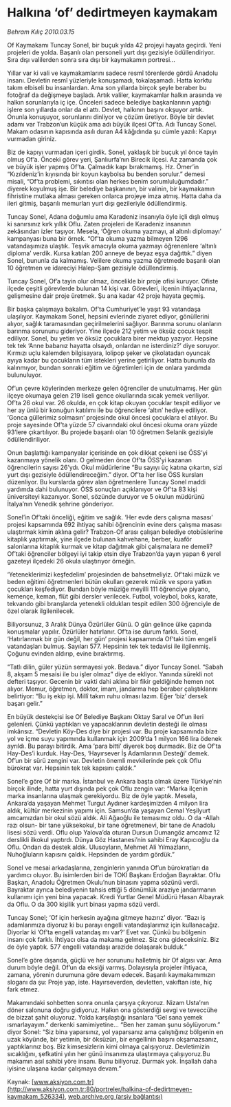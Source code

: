 # Halkına ‘of’ dedirtmeyen kaymakam

*Behram Kılıç 2010.03.15*

<div class="pNewsDetailMainContent" itemprop="articleBody">
 Of Kaymakamı Tuncay Sonel, bir buçuk yılda 42 projeyi hayata geçirdi. Yeni projeleri de yolda. Başarılı olan personeli yurt dışı gezisiyle ödüllendiriyor. Sıra dışı valilerden sonra sıra dışı bir kaymakamın portresi…
 <p class="MsoNormal">
  Yıllar var ki vali ve kaymakamlarını sadece resmî törenlerde gördü Anadolu insanı. Devletin resmî yüzleriyle konuşamadı, tokalaşamadı. Hatta korktu takım elbiseli bu insanlardan. Ama son yıllarda birçok şeyle beraber bu fotoğraf da değişmeye başladı. Artık valiler, kaymakamlar halkın arasında ve halkın sorunlarıyla iç içe. Önceleri sadece belediye başkanlarının yaptığı işlere son yıllarda onlar da el attı. Devlet, halkının başını okşuyor artık. Onunla konuşuyor, sorunlarını dinliyor ve çözüm üretiyor. Böyle bir devlet adamı var Trabzon’un küçük ama adı büyük ilçesi Of’ta. Adı Tuncay Sonel. Makam odasının kapısında asılı duran A4 kâğıdında şu cümle yazılı: Kapıyı vurmadan giriniz.
 </p>
 <p class="MsoNormal">
  Biz de kapıyı vurmadan içeri girdik. Sonel, yaklaşık bir buçuk yıl önce tayin olmuş Of’a. Önceki görev yeri, Şanlıurfa’nın Birecik ilçesi. Az zamanda çok ve büyük işler yapmış Of’ta. Çalmadık kapı bırakmamış. Hz. Ömer’in “Kızıldeniz’in kıyısında bir koyun kaybolsa bu benden sorulur.” demesi misali, “Of’ta problemi, sıkıntısı olan herkes benim sorumluluğumdadır.” diyerek koyulmuş işe. Bir belediye başkanının, bir valinin, bir kaymakamın fihristine mutlaka alması gereken onlarca projeye imza atmış. Hatta daha da ileri gitmiş, başarılı memurları yurt dışı gezileriyle ödüllendirmiş.
 </p>
 <p class="MsoNormal">
  Tuncay Sonel, Adana doğumlu ama Karadeniz insanıyla öyle içli dışlı olmuş ki sanırsınız kırk yıllık Oflu. Zaten projeleri de Karadeniz insanının zekâsından izler taşıyor. Mesela, ‘Öğren okuma yazmayı, al altınlı diplomayı’ kampanyası buna bir örnek. “Of’ta okuma yazma bilmeyen 1296 vatandaşımıza ulaştık. Teşvik amacıyla okuma yazmayı öğrenenlere ‘altınlı diploma’ verdik. Kursa katılan 200 anneye de beyaz eşya dağıttık.” diyen Sonel, bununla da kalmamış. Velilere okuma yazma öğretmede başarılı olan 10 öğretmen ve idareciyi Halep-Şam gezisiyle ödüllendirmiş.
 </p>
 <p class="MsoNormal">
  Tuncay Sonel, Of’a tayin olur olmaz, öncelikle bir proje ofisi kuruyor. Ofiste ilçede çeşitli görevlerde bulunan 14 kişi var. Görevleri, ilçenin ihtiyaçlarına, gelişmesine dair proje üretmek. Şu ana kadar 42 proje hayata geçmiş.
 </p>
 <p class="MsoNormal">
  Bir başka çalışmaya bakalım. Of’ta Cumhuriyet’le yaşıt 93 vatandaşa ulaşılıyor. Kaymakam Sonel, hepsini evlerinde ziyaret ediyor, gönüllerini alıyor, sağlık taramasından geçirilmelerini sağlıyor. Barınma sorunu olanların barınma sorununu gideriyor. Yine ilçede 212 yetim ve öksüz çocuk tespit ediliyor. Sonel, bu yetim ve öksüz çocuklara birer mektup yazıyor. Hepsine tek tek ‘Anne babanız hayatta olsaydı, onlardan ne isterdiniz?’ diye soruyor. Kırmızı uçlu kalemden bilgisayara, lolipop şeker ve çikolatadan oyuncak ayıya kadar bu çocukların tüm istekleri yerine getiriliyor. Hatta bununla da kalınmıyor, bundan sonraki eğitim ve öğretimleri için de onlara yardımda bulunuluyor.
 </p>
 <p class="MsoNormal">
  Of’un çevre köylerinden merkeze gelen öğrenciler de unutulmamış. Her gün ilçeye okumaya gelen 219 liseli gence okullarında sıcak yemek veriliyor. Of’ta 26 okul var. 26 okulda, en çok kitap okuyan çocuklar tespit ediliyor ve her ay ünlü bir konuğun katılımı ile bu öğrencilere ‘altın’ hediye ediliyor. ‘Gonca güllerimiz solmasın’ projesinde okul öncesi çocuklara el atılıyor. Bu proje sayesinde Of’ta yüzde 57 civarındaki okul öncesi okuma oranı yüzde 93’lere çıkartılıyor. Bu projede başarılı olan 10 öğretmen Selanik gezisiyle ödüllendiriliyor.
 </p>
 <p class="MsoNormal">
  Onun başlattığı kampanyalar içerisinde en çok dikkat çekeni ise ÖSS’yi kazanmaya yönelik olanı. O gelmeden önce Of’ta ÖSS’yi kazanan öğrencilerin sayısı 26’ydı. Okul müdürlerine “Bu sayıyı üç katına çıkartın, sizi yurt dışı gezisiyle ödüllendireceğim.” diyor. Of’ta her lise ÖSS kursları düzenliyor. Bu kurslarda görev alan öğretmenlere Tuncay Sonel maddi yardımda dahi bulunuyor. ÖSS sonuçları açıklanıyor ve Of’ta 83 kişi üniversiteyi kazanıyor. Sonel, sözünde duruyor ve 5 okulun müdürünü İtalya’nın Venedik şehrine gönderiyor.
 </p>
 <p class="MsoNormal">
  Sonel’in Of’taki önceliği, eğitim ve sağlık. ‘Her evde ders çalışma masası’ projesi kapsamında 692 ihtiyaç sahibi öğrencinin evine ders çalışma masası ulaştırmak kimin aklına gelir? Trabzon-Of arası çalışan belediye otobüslerine kitaplık yaptırmak, yine ilçede bulunan kahvehane, berber, kuaför salonlarına kitaplık kurmak ve kitap dağıtmak gibi çalışmalara ne demeli? Of’taki öğrenciler bölgeyi iyi takip etsin diye Trabzon’da yayın yapan 6 yerel gazeteyi ilçedeki 26 okula ulaştırıyor örneğin.
 </p>
 <p class="MsoNormal">
  ‘Yeteneklerimizi keşfedelim’ projesinden de bahsetmeliyiz. Of’taki müzik ve beden eğitimi öğretmenleri bütün okulları gezerek müzik ve spora yatkın çocukları keşfediyor. Bundan böyle müziğe meyilli 111 öğrenciye piyano, kemençe, keman, flüt gibi dersler verilecek. Futbol, voleybol, boks, karate, tekvando gibi branşlarda yetenekli oldukları tespit edilen 300 öğrenciyle de özel olarak ilgilenilecek.
 </p>
 <p class="MsoNormal">
  Biliyorsunuz, 3 Aralık Dünya Özürlüler Günü. O gün gelince ülke çapında konuşmalar yapılır. Özürlüler hatırlanır. Of’ta ise durum farklı. Sonel, ‘Hatırlanmak bir gün değil, her gün’ projesi kapsamında Of’taki tüm engelli vatandaşları bulmuş. Sayıları 577. Hepsinin tek tek tedavisi ile ilgilenmiş. Çoğunu evinden aldırıp, evine bıraktırmış.
 </p>
 <p class="MsoNormal">
  “Tatlı dilin, güler yüzün sermayesi yok. Bedava.” diyor Tuncay Sonel. “Sabah 8, akşam 5 mesaisi ile bu işler olmaz” diye de ekliyor. Yanında sürekli not defteri taşıyor. Gecenin bir vakti dahi aklına bir fikir geldiğinde hemen not alıyor. Memur, öğretmen, doktor, imam, jandarma hep beraber çalıştıklarını belirtiyor: “Bu iş ekip işi. Millî takım ruhu olması lazım. Eğer ‘biz’ dersek başarı gelir.”
 </p>
 <p class="MsoNormal">
  En büyük destekçisi ise Of Belediye Başkanı Oktay Saral ve Of’un ileri gelenleri. Çünkü yaptıkları ve yapacaklarının devletin desteği ile olması imkânsız. “Devletin Köy-Des diye bir projesi var. Bu proje kapsamında bize yol ve içme suyu yapımında kullanmak için 2009’da 1 milyon 166 lira ödenek ayrıldı. Bu parayı bitirdik. Ama ‘para bitti’ diyerek boş durmadık. Biz de Of’ta Hay-Des’i kurduk. Hay-Des, ‘Hayırsever İş Adamlarının Desteği’ demek. Of’un bir sürü zengini var. Devletin önemli mevkilerinde pek çok Oflu bürokrat var. Hepsinin tek tek kapısını çaldık.”
 </p>
 <p class="MsoNormal">
  Sonel’e göre Of bir marka. İstanbul ve Ankara başta olmak üzere Türkiye’nin birçok ilinde, hatta yurt dışında pek çok Oflu zengin var: “Marka ilçenin marka insanlarına ulaşmak gerekiyordu. Biz de öyle yaptık. Mesela, Ankara’da yaşayan Mehmet Turgut Aydıner kardeşimizden 4 milyon lira aldık, kültür merkezinin yapımı için. Samsun’da yaşayan Cemal Yeşilyurt amcamızdan bir okul sözü aldık. Ali Ağaoğlu ile temasımız oldu. O da -Allah razı olsun- bir tane yüksekokul, bir tane öğretmenevi, bir tane de Anadolu lisesi sözü verdi. Oflu olup Yalova’da oturan Dursun Dumangöz amcamız 12 derslikli ilkokul yaptırdı. Dünya Göz Hastanesi’nin sahibi Eray Kapıcıoğlu da Oflu. Ondan da destek aldık. Ulusoyların, Mehmet Ali Yılmazların, Nuhoğluların kapısını çaldık. Hepsinden de yardım gördük.”
 </p>
 <p class="MsoNormal">
  Sonel ve mesai arkadaşlarına, zenginlerin yanında Of’un bürokratları da yardımcı oluyor. Bu isimlerden biri de TOKİ Başkanı Erdoğan Bayraktar. Oflu Başkan, Anadolu Öğretmen Okulu’nun binasını
  <span>
  </span>
  yapma sözünü verdi. Bayraktar ayrıca belediyenin tahsis ettiği 5 dönümlük araziye jandarmanın kullanımı için yeni bina yapacak. Kredi Yurtlar Genel Müdürü Hasan Albayrak da Oflu. O da 300 kişilik yurt binası yapma sözü verdi.
 </p>
 <p class="MsoNormal">
  Tuncay Sonel; ‘Of için herkesin ayağına gitmeye hazırız’ diyor. “Bazı iş adamlarımıza diyoruz ki bu parayı engelli vatandaşlarımız için kullanacağız. Diyorlar ki ‘Of’ta engelli vatandaş mı var?’ Evet var. Çünkü bu bölgenin insanı çok farklı. İhtiyacı olsa da makama gelmez. Siz ona gideceksiniz. Biz de öyle yaptık. 577 engelli vatandaşı arazide dolaşarak bulduk.”
 </p>
 <p class="MsoNormal">
  Sonel’e göre dışarıda, güçlü ve her sorununu halletmiş bir Of algısı var. Ama durum böyle değil. Of’un da eksiği varmış. Dolayısıyla projeler ihtiyaca, zamana, yörenin durumuna göre devam edecek. Başarılı kaymakamımızın sloganı da şu: Proje yap, iste. Hayırseverden, devletten, vakıftan iste, hiç fark etmez.
 </p>
 <p class="MsoNormal">
  Makamındaki sohbetten sonra onunla çarşıya çıkıyoruz. Nizam Usta’nın döner salonuna doğru gidiyoruz. Halkın ona gösterdiği sevgi ve teveccühe de bizzat şahit oluyoruz. Yolda karşılaştığı insanlara “Gel sana yemek ısmarlayayım.” derkenki samimiyetine... “Ben her zaman şunu söylüyorum.” diyor Sonel: “Siz bina yaparsınız, yol yaparsanız ama çalıştığınız bölgenin en uzak köyünde, bir yetimin, bir öksüzün, bir engellinin başını okşamazsanız, yaptıklarınız boş. Biz kimsesizlerin kimi olmaya çalışıyoruz. Devletimizin sıcaklığını, şefkatini yılın her günü insanımıza ulaştırmaya çalışıyoruz.Bu makamın asıl sahibi yöre insanı. Bunu biliyoruz. Durmak yok. İnşallah daha iyisine ulaşana kadar çalışmaya devam.”
 </p>
</div>


Kaynak: [www.aksiyon.com.tr](http://www.aksiyon.com.tr:80/portreler/halkina-of-dedirtmeyen-kaymakam_526334), [web.archive.org (arşiv bağlantısı)](http://web.archive.org/web/20150706015028/http://www.aksiyon.com.tr:80/portreler/halkina-of-dedirtmeyen-kaymakam_526334)
